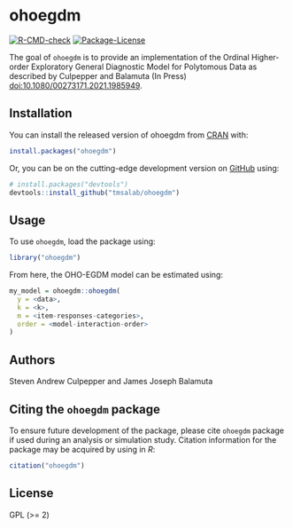 
<!-- README.md is generated from README.Rmd. Please edit that file -->

# ohoegdm

<!-- badges: start -->

[![R-CMD-check](https://github.com/tmsalab/ohoegdm/workflows/R-CMD-check/badge.svg)](https://github.com/tmsalab/ohoegdm/actions)
[![Package-License](https://img.shields.io/badge/license-GPL%20(%3E=2)-brightgreen.svg?style=flat)](https://www.gnu.org/licenses/gpl-2.0.html)
<!-- badges: end -->

The goal of `ohoegdm` is to provide an implementation of the Ordinal
Higher-order Exploratory General Diagnostic Model for Polytomous Data as
described by Culpepper and Balamuta (In Press)
<doi:10.1080/00273171.2021.1985949>.

## Installation

You can install the released version of ohoegdm from
[CRAN](https://CRAN.R-project.org) with:

``` r
install.packages("ohoegdm")
```

Or, you can be on the cutting-edge development version on
[GitHub](https://github.com/) using:

``` r
# install.packages("devtools")
devtools::install_github("tmsalab/ohoegdm")
```

## Usage

To use `ohoegdm`, load the package using:

``` r
library("ohoegdm")
```

From here, the OHO-EGDM model can be estimated using:

``` r
my_model = ohoegdm::ohoegdm(
  y = <data>,
  k = <k>,
  m = <item-responses-categories>,
  order = <model-interaction-order>
)
```

## Authors

Steven Andrew Culpepper and James Joseph Balamuta

## Citing the `ohoegdm` package

To ensure future development of the package, please cite `ohoegdm`
package if used during an analysis or simulation study. Citation
information for the package may be acquired by using in *R*:

``` r
citation("ohoegdm")
```

## License

GPL (>= 2)
